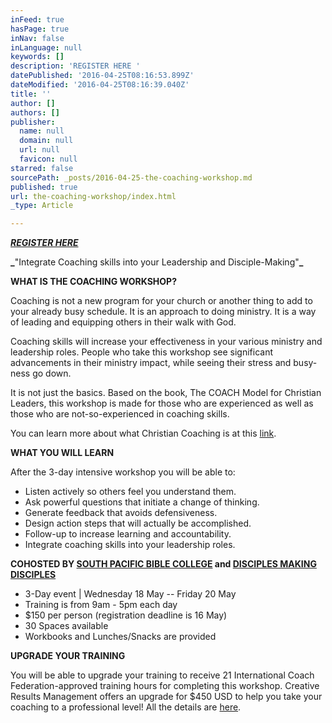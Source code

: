 ```yaml
---
inFeed: true
hasPage: true
inNav: false
inLanguage: null
keywords: []
description: 'REGISTER HERE '
datePublished: '2016-04-25T08:16:53.899Z'
dateModified: '2016-04-25T08:16:39.040Z'
title: ''
author: []
authors: []
publisher:
  name: null
  domain: null
  url: null
  favicon: null
starred: false
sourcePath: _posts/2016-04-25-the-coaching-workshop.md
published: true
url: the-coaching-workshop/index.html
_type: Article

---
```

**_[REGISTER HERE][0]_**

**_**"Integrate Coaching skills into your Leadership and Disciple-Making"**_**

**WHAT IS THE COACHING WORKSHOP?**

Coaching is not a new program for your church or another thing to add to your already busy schedule. It is an approach to doing ministry. It is a way of leading and equipping others in their walk with God.

Coaching skills will increase your effectiveness in your various ministry and leadership roles. People who take this workshop see significant advancements in their ministry impact, while seeing their stress and busy-ness go down.

It is not just the basics. Based on the book, The COACH Model for Christian Leaders, this workshop is made for those who are experienced as well as those who are not-so-experienced in coaching skills.

You can learn more about what Christian Coaching is at this [link][1].

**WHAT YOU WILL LEARN**

After the 3-day intensive workshop you will be able to:

* Listen actively so others feel you understand them.
* Ask powerful questions that initiate a change of thinking.
* Generate feedback that avoids defensiveness.
* Design action steps that will actually be accomplished.
* Follow-up to increase learning and accountability.
* Integrate coaching skills into your leadership roles.

**COHOSTED BY [SOUTH PACIFIC BIBLE COLLEGE][2] and [DISCIPLES MAKING DISCIPLES][3]**

* 3-Day event | Wednesday 18 May -- Friday 20 May
* Training is from 9am - 5pm each day
* $150 per person (registration deadline is 16 May)
* 30 Spaces available
* Workbooks and Lunches/Snacks are provided

**UPGRADE YOUR TRAINING**

You will be able to upgrade your training to receive 21 International Coach Federation-approved training hours for completing this workshop. Creative Results Management offers an upgrade for $450 USD to help you take your coaching to a professional level! All the details are [here][4].

[0]: http://www.eventbrite.co.nz/e/the-coaching-workshop-for-christian-leaders-registration-24270013263
[1]: https://drive.google.com/file/d/0B4NPUsQopjHjeVpEVWxWLXhJR1E/view
[2]: http://spbc.org.nz/
[3]: https://www.facebook.com/DMDConference
[4]: http://www.creativeresultsmanagement.com/workshop